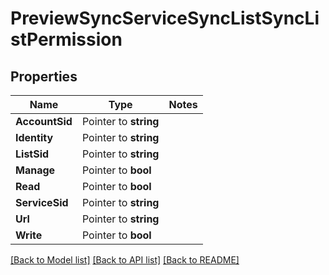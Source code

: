 # PreviewSyncServiceSyncListSyncListPermission

## Properties
Name | Type | Notes
------------ | ------------- | -------------
**AccountSid** | Pointer to **string** | 
**Identity** | Pointer to **string** | 
**ListSid** | Pointer to **string** | 
**Manage** | Pointer to **bool** | 
**Read** | Pointer to **bool** | 
**ServiceSid** | Pointer to **string** | 
**Url** | Pointer to **string** | 
**Write** | Pointer to **bool** | 

[[Back to Model list]](../README.md#documentation-for-models) [[Back to API list]](../README.md#documentation-for-api-endpoints) [[Back to README]](../README.md)


